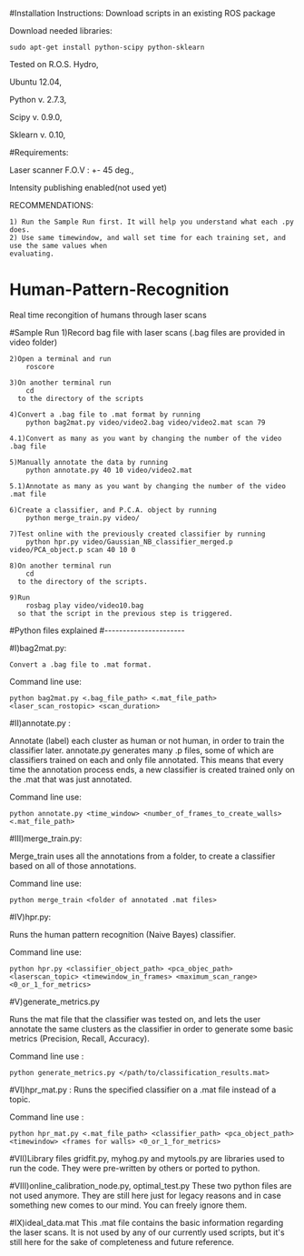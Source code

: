 #Installation Instructions:
Download scripts in an existing ROS package

Download needed libraries:

	sudo apt-get install python-scipy python-sklearn

Tested on R.O.S. Hydro, 

Ubuntu 12.04,

Python v. 2.7.3,

Scipy v. 0.9.0,

Sklearn v. 0.10,

#Requirements:

Laser scanner F.O.V : +- 45 deg.,

Intensity publishing enabled(not used yet)

RECOMMENDATIONS:
	
	1) Run the Sample Run first. It will help you understand what each .py does.
	2) Use same timewindow, and wall set time for each training set, and use the same values when
	evaluating.

# Human-Pattern-Recognition
Real time recongition of humans through laser scans

#Sample Run
	1)Record bag file with laser scans (.bag files are provided in video folder)

	2)Open a terminal and run 
		roscore

	3)On another terminal run
		cd 
	  to the directory of the scripts

	4)Convert a .bag file to .mat format by running 
		python bag2mat.py video/video2.bag video/video2.mat scan 79

	4.1)Convert as many as you want by changing the number of the video .bag file

	5)Manually annotate the data by running 
		python annotate.py 40 10 video/video2.mat

	5.1)Annotate as many as you want by changing the number of the video .mat file

	6)Create a classifier, and P.C.A. object by running 
		python merge_train.py video/

	7)Test online with the previously created classifier by running 
		python hpr.py video/Gaussian_NB_classifier_merged.p video/PCA_object.p scan 40 10 0

	8)On another terminal run
		cd 
	  to the directory of the scripts.

	9)Run 
		rosbag play video/video10.bag 
	  so that the script in the previous step is triggered.
	
#Python files explained
#----------------------

#I)bag2mat.py:

	Convert a .bag file to .mat format.
	

Command line use:

	python bag2mat.py <.bag_file_path> <.mat_file_path> <laser_scan_rostopic> <scan_duration>

#II)annotate.py :

Annotate (label) each cluster as human or not human, in order to train the classifier later.
annotate.py generates many .p files, some of which are classifiers trained on each and only file 
annotated. This means that every time the annotation process ends, a new classifier is created trained
only on the .mat that was just annotated.
	

Command line use:

	python annotate.py <time_window> <number_of_frames_to_create_walls> <.mat_file_path>

#III)merge_train.py:

Merge_train uses all the annotations from a folder, to create a classifier based on all of those
annotations.


Command line use:

	python merge_train <folder of annotated .mat files>
	
#IV)hpr.py:

Runs the human pattern recognition (Naive Bayes) classifier.


Command line use:

	python hpr.py <classifier_object_path> <pca_objec_path> <laserscan_topic> <timewindow_in_frames> <maximum_scan_range> <0_or_1_for_metrics>

#V)generate_metrics.py
	
Runs the mat file that the classifier was tested on, and lets the user annotate the same clusters as the classifier in order to generate
some basic metrics (Precision, Recall, Accuracy).


Command line use :
	
	python generate_metrics.py </path/to/classification_results.mat>

#VI)hpr_mat.py :
Runs the specified classifier on a .mat file instead of a topic.

Command line use :

	python hpr_mat.py <.mat_file_path> <classifier_path> <pca_object_path> <timewindow> <frames for walls> <0_or_1_for_metrics>

#VII)Library files
gridfit.py, myhog.py and mytools.py are libraries used to run the code. They were pre-written by others or ported to python.

#VIII)online_calibration_node.py, optimal_test.py
These two python files are not used anymore. They are still here just for legacy reasons and in case something new comes to our mind. You can freely ignore them.

#IX)ideal_data.mat
This .mat file contains the basic information regarding the laser scans. It is not used by any of our currently used scripts, but it's still here for the sake of completeness
and future reference.

    
